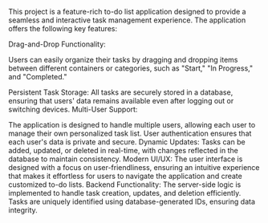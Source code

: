 This project is a feature-rich to-do list application designed to provide a seamless and interactive task management experience. The application offers the following key features:

Drag-and-Drop Functionality:

  Users can easily organize their tasks by dragging and dropping items between different containers or categories, such as "Start," "In Progress," and "Completed."
  
Persistent Task Storage:
  All tasks are securely stored in a database, ensuring that users' data remains available even after logging out or switching devices.
Multi-User Support:

  The application is designed to handle multiple users, allowing each user to manage their own personalized task list.
  User authentication ensures that each user's data is private and secure.
Dynamic Updates:
  Tasks can be added, updated, or deleted in real-time, with changes reflected in the database to maintain consistency.
Modern UI/UX:
  The user interface is designed with a focus on user-friendliness, ensuring an intuitive experience that makes it effortless for users to navigate the application and create customized to-do lists.
Backend Functionality:
  The server-side logic is implemented to handle task creation, updates, and deletion efficiently.
  Tasks are uniquely identified using database-generated IDs, ensuring data integrity.
